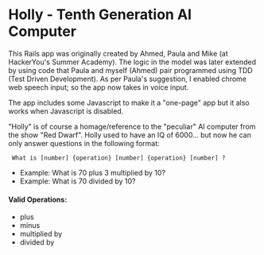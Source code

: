 # Holly - Tenth Generation AI Computer

This Rails app was originally created by Ahmed, Paula and Mike (at HackerYou's Summer Academy). The logic in the model was later extended by using code that Paula and myself (Ahmed) pair programmed using TDD (Test Driven Development). As per Paula's suggestion, I enabled chrome web speech input; so the app now takes in voice input.

The app includes some Javascript to make it a "one-page" app but it also works when Javascript is disabled.

"Holly" is of course a homage/reference to the "peculiar" AI computer from the show "Red Dwarf". Holly used to have an IQ of 6000… but now he can only answer questions in the following format:

`
What is [number] {operation} [number] {operation} [number] ?`


- Example: What is 70 plus 3 multiplied by 10?
- Example: What is 70 divided by 10?

#### Valid Operations:
* plus
* minus
* multiplied by
* divided by

